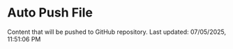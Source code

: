 # Auto Push File

Content that will be pushed to GitHub repository.
Last updated: 07/05/2025, 11:51:06 PM